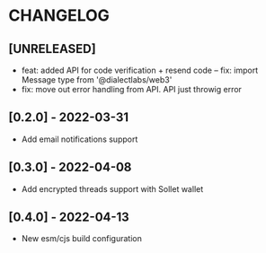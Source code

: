 # CHANGELOG

## [UNRELEASED]
- feat: added API for code verification + resend code 
– fix: import Message type from '@dialectlabs/web3'
- fix: move out error handling from API. API just throwig error

## [0.2.0] - 2022-03-31

- Add email notifications support

## [0.3.0] - 2022-04-08

- Add encrypted threads support with Sollet wallet

## [0.4.0] - 2022-04-13

- New esm/cjs build configuration

